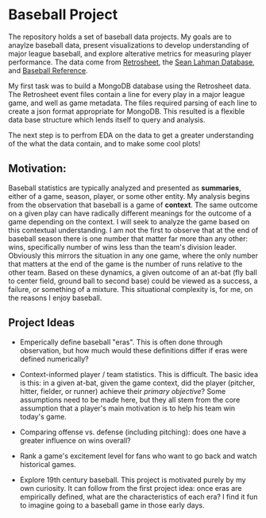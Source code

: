 # Baseball Project

The repository holds a set of baseball data projects. My goals are to anaylze baseball data, present visualizations to develop understanding of major league baseball, and explore alterative metrics for measuring player performance. The data come from [Retrosheet](https://www.retrosheet.org/), the [Sean Lahman Database](http://www.seanlahman.com/baseball-archive/statistics/), and  [Baseball Reference](https://www.baseball-reference.com/).  

My first task was to build a MongoDB database using the Retrosheet data. The Retrosheet event files contain a line for every play in a major league game, and well as game metadata. The files required parsing of each line to create a json format appropriate for MongoDB. This resulted is a flexible data base structure which lends itself to query and analysis.

The next step is to perfrom EDA on the data to get a greater understanding of the what the data contain, and to make some cool plots!

## Motivation:

Baseball statistics are typically analyzed and presented as **summaries**, either of a game, season, player, or some other entity. My analysis begins from the observation that baseball is a game of **context**. The same outcome on a given play can have radically different meanings for the outcome of a game depending on the context. I will seek to analyze the game based on this contextual understanding. I am not the first to observe that at the end of baseball season there is one number that matter far more than any other: wins, specifically number of wins less than the team's division leader. Obviously this mirrors the situation in any one game, where the only number that matters at the end of the game is the number of runs relative to the other team. Based on these dynamics, a given outcome of an at-bat (fly ball to center field, ground ball to second base) could be viewed as a success, a failure, or something of a mixture. This situational complexity is, for me, on the reasons I enjoy baseball. 

## Project Ideas

* Emperically define baseball "eras". This is often done through observation, but how much would these definitions differ if eras were defined numerically?

* Context-informed player / team statistics. This is difficult. The basic idea is this: in a given at-bat, given the game context, did the player (pitcher, hitter, fielder, or runner) achieve their *primary objective*? Some assumptions need to be made here, but they all stem from the core assumption that a player's main motivation is to help his team win today's game.

* Comparing offense vs. defense (including pitching): does one have a greater influence on wins overall?

* Rank a game's excitement level for fans who want to go back and watch historical games. 

* Explore 19th century baseball. This project is motivated purely by my own curiosity. It can follow from the first project idea: once eras are empirically defined, what are the characteristics of each era? I find it fun to imagine going to a baseball game in those early days.




